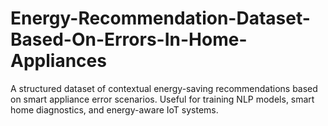 # Energy-Recommendation-Dataset-Based-On-Errors-In-Home-Appliances
A structured dataset of contextual energy-saving recommendations based on smart appliance error scenarios. Useful for training NLP models, smart home diagnostics, and energy-aware IoT systems.
